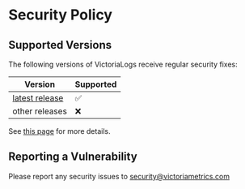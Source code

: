 # Security Policy

## Supported Versions

The following versions of VictoriaLogs receive regular security fixes:

| Version | Supported          |
|---------|--------------------|
| [latest release](https://docs.victoriametrics.com/victorialogs/changelog/) | :white_check_mark: |
| other releases  | :x:                |

See [this page](https://victoriametrics.com/security/) for more details.

## Reporting a Vulnerability

Please report any security issues to <security@victoriametrics.com>
